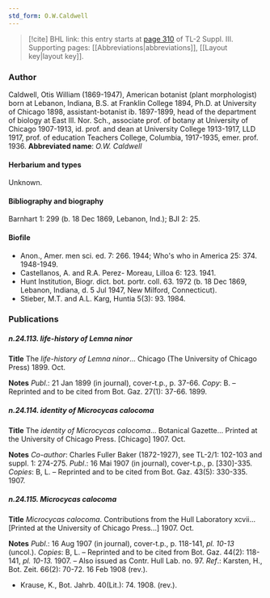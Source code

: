 ```yaml
---
std_form: O.W.Caldwell
---
```


> [!cite] BHL link: this entry starts at [page 310](https://www.biodiversitylibrary.org/page/33266617) of TL-2 Suppl. III.
> Supporting pages: [[Abbreviations|abbreviations]], [[Layout key|layout key]].

### Author

Caldwell, Otis William (1869-1947), American botanist (plant morphologist) born at Lebanon, Indiana, B.S. at Franklin College 1894, Ph.D. at University of Chicago 1898, assistant-botanist ib. 1897-1899, head of the department of biology at East Ill. Nor. Sch., associate prof. of botany at University of Chicago 1907-1913, id. prof. and dean at University College 1913-1917, LLD 1917, prof. of education Teachers College, Columbia, 1917-1935, emer. prof. 1936. 
**Abbreviated name**: *O.W. Caldwell*

#### Herbarium and types

Unknown.

#### Bibliography and biography

Barnhart 1: 299 (b. 18 Dec 1869, Lebanon, Ind.); BJI 2: 25.

#### Biofile

- Anon., Amer. men sci. ed. 7: 266. 1944; Who's who in America 25: 374. 1948-1949.
- Castellanos, A. and R.A. Perez- Moreau, Lilloa 6: 123. 1941.
- Hunt Institution, Biogr. dict. bot. portr. coll. 63. 1972 (b. 18 Dec 1869, Lebanon, Indiana, d. 5 Jul 1947, New Milford, Connecticut).
- Stieber, M.T. and A.L. Karg, Huntia 5(3): 93. 1984.

### Publications

##### n.24.113. life-history of Lemna ninor

**Title**
The *life-history of Lemna ninor*... Chicago (The University of Chicago Press) 1899. Oct.

**Notes**
*Publ*.: 21 Jan 1899 (in journal), cover-t.p., p. 37-66. *Copy*: B. – Reprinted and to be cited from Bot. Gaz. 27(1): 37-66. 1899.

##### n.24.114. identity of Microcycas calocoma

**Title**
The *identity of Microcycas calocoma*... Botanical Gazette... Printed at the University of Chicago Press. \[Chicago\] 1907. Oct.

**Notes**
*Co-author*: Charles Fuller Baker (1872-1927), see TL-2/1: 102-103 and suppl. 1: 274-275.
*Publ*.: 16 Mai 1907 (in journal), cover-t.p., p. \[330\]-335. *Copies*: B, L. – Reprinted and to be cited from Bot. Gaz. 43(5): 330-335. 1907.

##### n.24.115. Microcycas calocoma

**Title**
*Microcycas calocoma*. Contributions from the Hull Laboratory xcvii... \[Printed at the University of Chicago Press...\] 1907. Oct.

**Notes**
*Publ*.: 16 Aug 1907 (in journal), cover-t.p., p. 118-141, *pl. 10-13* (uncol.). *Copies*: B, L. – Reprinted and to be cited from Bot. Gaz. 44(2): 118-141, *pl. 10-13.* 1907. – Also issued as Contr. Hull Lab. no. 97.
*Ref*.: Karsten, H., Bot. Zeit. 66(2): 70-72. 16 Feb 1908 (rev.).
- Krause, K., Bot. Jahrb. 40(Lit.): 74. 1908. (rev.).

